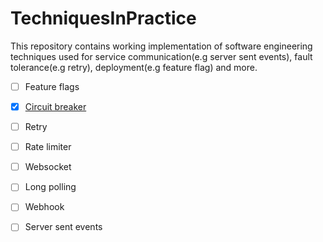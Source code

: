# TechniquesInPractice
This repository contains working implementation of software engineering techniques used for service communication(e.g server sent events), fault tolerance(e.g retry), deployment(e.g feature flag) and more.

- [ ] Feature flags
- [x] [Circuit breaker](./circuit_breaker)
- [ ] Retry
- [ ] Rate limiter
- [ ] Websocket
- [ ] Long polling
- [ ] Webhook
- [ ] Server sent events

